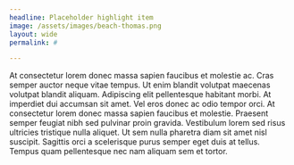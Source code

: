 ```yaml
---
headline: Placeholder highlight item
image: /assets/images/beach-thomas.png
layout: wide
permalink: #

---
```

At consectetur lorem donec massa sapien faucibus et molestie ac. Cras semper auctor neque vitae tempus. Ut enim blandit volutpat maecenas volutpat blandit aliquam. Adipiscing elit pellentesque habitant morbi. At imperdiet dui accumsan sit amet. Vel eros donec ac odio tempor orci. At consectetur lorem donec massa sapien faucibus et molestie. Praesent semper feugiat nibh sed pulvinar proin gravida. Vestibulum lorem sed risus ultricies tristique nulla aliquet. Ut sem nulla pharetra diam sit amet nisl suscipit. Sagittis orci a scelerisque purus semper eget duis at tellus. Tempus quam pellentesque nec nam aliquam sem et tortor.